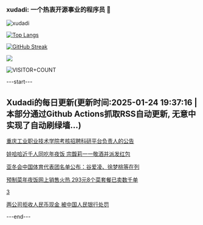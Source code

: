### xudadi: 一个热衷开源事业的程序员 👋

![xudadi](https://github-readme-stats-git-masterorgs-github-readme-stats-team.vercel.app/api?username=xudadi)

[![Top Langs](https://github-readme-stats.vercel.app/api/top-langs/?username=xudadi)](https://github.com/anuraghazra/github-readme-stats)

[![GitHub Streak](https://streak-stats.demolab.com?user=xudadi&locale=zh_Hans)](https://git.io/streak-stats)

![](https://raw.githubusercontent.com/xudadi/xudadi/main/assets/github-contribution-grid-snake.svg)

![VISITOR+COUNT](https://komarev.com/ghpvc/?username=xudadi&label=VISITOR+COUNT)


---start---

## Xudadi的每日更新(更新时间:2025-01-24 19:37:16 | 本部分通过Github Actions抓取RSS自动更新, 无意中实现了自动刷绿墙...)

[重庆工业职业技术学院考核招聘科研平台负责人的公告](https://www.gongkaoleida.com/article/2275092)

[娃哈哈近千人同吃年夜饭 宗馥莉一一敬酒并派发红包](https://m.163.com/news/article/JMKF7V640514R9P4.html)

[亚冬会中国体育代表团名单公布：谷爱凌、徐梦桃等在列](https://m.163.com/news/article/JMLKPUQG0001899O.html)

[预制菜年夜饭网上销售火热 293元8个菜套餐已卖数千单](https://m.163.com/news/article/JMJL2F780514D3UH.html)

[3](https://m.163.com/touch/news/sub/domestic)

[两公司拒收人民币现金 被中国人民银行处罚](https://m.163.com/news/article/JMJSDB7G0519DFFO.html)

---end---
